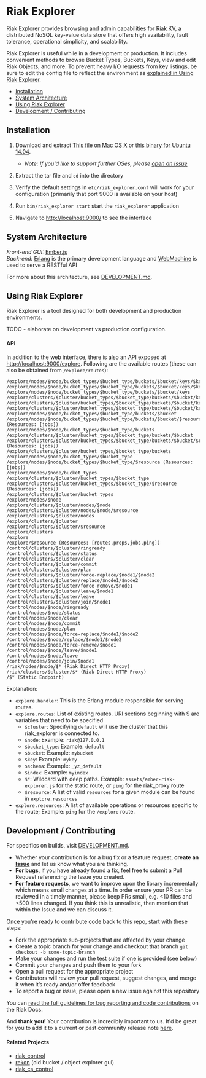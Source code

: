 # Riak Explorer

Riak Explorer provides browsing and admin capabilities for [Riak KV](http://basho.com/products/riak-kv/), a distributed NoSQL key-value data store that offers high availability, fault tolerance, operational simplicity, and scalability. 

Riak Explorer is useful while in a development or production. It includes convenient methods to browse Bucket Types, Buckets, Keys, view and edit Riak Objects, and more. To prevent heavy I/O requests from key listings, be sure to edit the config file to reflect the environment as [explained in Using Riak Explorer](#using-riak-explorer).


* [Installation](#installation)
* [System Architecture](#architecture)
* [Using Riak Explorer](#using-riak-explorer)
* [Development / Contributing](#development--contributing)


## Installation

1. Download and extract [This file on Mac OS X](http://riak-tools.s3.amazonaws.com/riak_explorer_darwin_amd64.tar.gz) or [this binary for Ubuntu 14.04](http://riak-tools.s3.amazonaws.com/riak_explorer_linux_amd64.tar.gz). 
     * *Note: If you'd like to support further OSes, please [open an Issue](https://github.com/basho-labs/riak_explorer/issues)*

1. Extract the tar file and `cd` into the directory

2. Verify the default settings in `etc/riak_explorer.conf` will work for your configuration (primarily that port 9000 is available on your host)

4. Run `bin/riak_explorer start` start the `riak_explorer` application

4. Navigate to [http://localhost:9000/](http://localhost:9000/) to see the interface

## System Architecture

*Front-end GUI:* [Ember.js](http://emberjs.com/)  
*Back-end:* [Erlang](http://www.erlang.org/) is the primary development language and [WebMachine](http://webmachine.github.io/) is used to serve a RESTful API

For more about this architecture, see [DEVELOPMENT.md](DEVELOPMENT.md).

## Using Riak Explorer
Riak Explorer is a tool designed for both development and production environments. 

TODO - elaborate on development vs production configuration.


#### API

In addition to the web interface, there is also an API exposed at [http://localhost:9000/explore](http://localhost:9000/explore). Following are the available routes (these can also be obtained from `/explore/routes`):

```
/explore/nodes/$node/bucket_types/$bucket_type/buckets/$bucket/keys/$key
/explore/nodes/$node/bucket_types/$bucket_type/buckets/$bucket/keys/$key/$resource
/explore/nodes/$node/bucket_types/$bucket_type/buckets/$bucket/keys
/explore/clusters/$cluster/bucket_types/$bucket_type/buckets/$bucket/keys/$key
/explore/clusters/$cluster/bucket_types/$bucket_type/buckets/$bucket/keys/$key/$resource
/explore/clusters/$cluster/bucket_types/$bucket_type/buckets/$bucket/keys
/explore/nodes/$node/bucket_types/$bucket_type/buckets/$bucket
/explore/nodes/$node/bucket_types/$bucket_type/buckets/$bucket/$resource (Resources: [jobs])
/explore/nodes/$node/bucket_types/$bucket_type/buckets
/explore/clusters/$cluster/bucket_types/$bucket_type/buckets/$bucket
/explore/clusters/$cluster/bucket_types/$bucket_type/buckets/$bucket/$resource (Resources: [jobs])
/explore/clusters/$cluster/bucket_types/$bucket_type/buckets
/explore/nodes/$node/bucket_types/$bucket_type
/explore/nodes/$node/bucket_types/$bucket_type/$resource (Resources: [jobs])
/explore/nodes/$node/bucket_types
/explore/clusters/$cluster/bucket_types/$bucket_type
/explore/clusters/$cluster/bucket_types/$bucket_type/$resource (Resources: [jobs])
/explore/clusters/$cluster/bucket_types
/explore/nodes/$node
/explore/clusters/$cluster/nodes/$node
/explore/clusters/$cluster/nodes/$node/$resource
/explore/clusters/$cluster/nodes
/explore/clusters/$cluster
/explore/clusters/$cluster/$resource
/explore/clusters
/explore
/explore/$resource (Resources: [routes,props,jobs,ping])
/control/clusters/$cluster/ringready
/control/clusters/$cluster/status
/control/clusters/$cluster/clear
/control/clusters/$cluster/commit
/control/clusters/$cluster/plan
/control/clusters/$cluster/force-replace/$node1/$node2
/control/clusters/$cluster/replace/$node1/$node2
/control/clusters/$cluster/force-remove/$node1
/control/clusters/$cluster/leave/$node1
/control/clusters/$cluster/leave
/control/clusters/$cluster/join/$node1
/control/nodes/$node/ringready
/control/nodes/$node/status
/control/nodes/$node/clear
/control/nodes/$node/commit
/control/nodes/$node/plan
/control/nodes/$node/force-replace/$node1/$node2
/control/nodes/$node/replace/$node1/$node2
/control/nodes/$node/force-remove/$node1
/control/nodes/$node/leave/$node1
/control/nodes/$node/leave
/control/nodes/$node/join/$node1
/riak/nodes/$node/$* (Riak Direct HTTP Proxy)
/riak/clusters/$cluster/$* (Riak Direct HTTP Proxy)
/$* (Static Endpoint)
```

Explanation:

* `explore.handler`: This is the Erlang module responsible for serving routes.
* `explore.routes`: List of existing routes. URI sections beginning with $ are variables that need to be specified
    * `$cluster`: Specifying `default` will use the cluster that this riak_explorer is connected to.
    * `$node`: Example: `riak@127.0.0.1`
    * `$bucket_type`: Example: `default`
    * `$bucket`: Example: `mybucket`
    * `$key`: Example: `mykey`
    * `$schema`: Example: `_yz_default`
    * `$index`: Example: `myindex`
    * `$*`: Wildcard with deep paths. Example: `assets/ember-riak-explorer.js` for the static route, or `ping` for the riak_proxy route
    * `$resource`: A list of valid `resources` for a given module can be found in `explore.resources`
* `explore.resources`: A list of available operations or resources specific to the route; Example: `ping` for the `/explore` route.

## Development / Contributing

For specifics on builds, visit [DEVELOPMENT.md](DEVELOPMENT.md).


* Whether your contribution is for a bug fix or a feature request, **create an [Issue](https://github.com/basho/riak_explorer/issues)** and let us know what you are thinking.
* **For bugs**, if you have already found a fix, feel free to submit a Pull Request referencing the Issue you created.
* **For feature requests**, we want to improve upon the library incrementally which means small changes at a time. In order ensure your PR can be reviewed in a timely manner, please keep PRs small, e.g. <10 files and <500 lines changed. If you think this is unrealistic, then mention that within the Issue and we can discuss it.

Once you're ready to contribute code back to this repo, start with these steps: 

* Fork the appropriate sub-projects that are affected by your change
* Create a topic branch for your change and checkout that branch
     `git checkout -b some-topic-branch`
* Make your changes and run the test suite if one is provided (see below)
* Commit your changes and push them to your fork
* Open a pull request for the appropriate project
* Contributors will review your pull request, suggest changes, and merge it when it’s ready and/or offer feedback
* To report a bug or issue, please open a new issue against this repository

You can [read the full guidelines for bug reporting and code contributions](http://docs.basho.com/riak/latest/community/bugs/) on the Riak Docs. 

And **thank you!** Your contribution is incredibly important to us. It'd be great for you to add it to a current or past community release note [here](https://github.com/basho-labs/the-riak-community/tree/master/release-notes).


#### Related Projects
- [riak_control](https://github.com/basho/riak_control)
- [rekon](https://github.com/basho/rekon) (old bucket / object explorer gui)
- [riak_cs_control](https://github.com/basho/riak_cs_control)